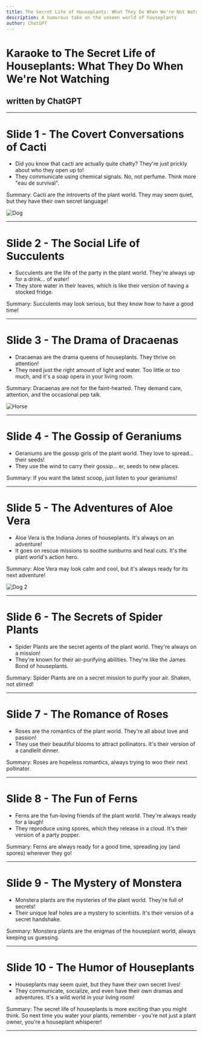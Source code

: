 ```yaml
---
title: The Secret Life of Houseplants: What They Do When We're Not Watching
description: A humorous take on the unseen world of houseplants
author: ChatGPT
---
```

# Karaoke to The Secret Life of Houseplants: What They Do When We're Not Watching
written by ChatGPT
---

--- 
# Slide 1 - The Covert Conversations of Cacti

- Did you know that cacti are actually quite chatty? They're just prickly about who they open up to!
- They communicate using chemical signals. No, not perfume. Think more "eau de survival".

Summary: Cacti are the introverts of the plant world. They may seem quiet, but they have their own secret language!

![Dog](https://images.unsplash.com/photo-1554224311-beee415c201f)

---

# Slide 2 - The Social Life of Succulents

- Succulents are the life of the party in the plant world. They're always up for a drink... of water!
- They store water in their leaves, which is like their version of having a stocked fridge.

Summary: Succulents may look serious, but they know how to have a good time!

---

# Slide 3 - The Drama of Dracaenas

- Dracaenas are the drama queens of houseplants. They thrive on attention!
- They need just the right amount of light and water. Too little or too much, and it's a soap opera in your living room.

Summary: Dracaenas are not for the faint-hearted. They demand care, attention, and the occasional pep talk.

![Horse](https://images.unsplash.com/photo-1551884831-bbf3cdc6469e)

---

# Slide 4 - The Gossip of Geraniums

- Geraniums are the gossip girls of the plant world. They love to spread... their seeds!
- They use the wind to carry their gossip... er, seeds to new places.

Summary: If you want the latest scoop, just listen to your geraniums!

---

# Slide 5 - The Adventures of Aloe Vera

- Aloe Vera is the Indiana Jones of houseplants. It's always on an adventure!
- It goes on rescue missions to soothe sunburns and heal cuts. It's the plant world's action hero.

Summary: Aloe Vera may look calm and cool, but it's always ready for its next adventure!

![Dog 2](https://images.unsplash.com/photo-1591769225440-811ad7d6eab3)

---

# Slide 6 - The Secrets of Spider Plants

- Spider Plants are the secret agents of the plant world. They're always on a mission!
- They're known for their air-purifying abilities. They're like the James Bond of houseplants.

Summary: Spider Plants are on a secret mission to purify your air. Shaken, not stirred!

---

# Slide 7 - The Romance of Roses

- Roses are the romantics of the plant world. They're all about love and passion!
- They use their beautiful blooms to attract pollinators. It's their version of a candlelit dinner.

Summary: Roses are hopeless romantics, always trying to woo their next pollinator.

---

# Slide 8 - The Fun of Ferns

- Ferns are the fun-loving friends of the plant world. They're always ready for a laugh!
- They reproduce using spores, which they release in a cloud. It's their version of a party popper.

Summary: Ferns are always ready for a good time, spreading joy (and spores) wherever they go!

---

# Slide 9 - The Mystery of Monstera

- Monstera plants are the mysteries of the plant world. They're full of secrets!
- Their unique leaf holes are a mystery to scientists. It's their version of a secret handshake.

Summary: Monstera plants are the enigmas of the houseplant world, always keeping us guessing.

---

# Slide 10 - The Humor of Houseplants

- Houseplants may seem quiet, but they have their own secret lives!
- They communicate, socialize, and even have their own dramas and adventures. It's a wild world in your living room!

Summary: The secret life of houseplants is more exciting than you might think. So next time you water your plants, remember - you're not just a plant owner, you're a houseplant whisperer!

---